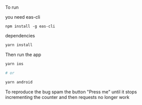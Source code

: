 To run

you need eas-cli

```
npm install -g eas-cli
```

dependencies

```sh
yarn install
```

Then run the app

```sh
yarn ios

# or

yarn android
```

To reproduce the bug spam the button "Press me" until it stops incrementing the counter and then requests no longer work
